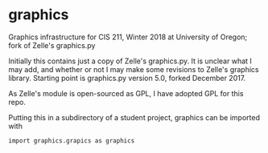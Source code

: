 # graphics
Graphics infrastructure for CIS 211, Winter 2018 at University of Oregon; fork of Zelle's graphics.py

Initially this contains just a copy of Zelle's graphics.py.  It is
unclear what I may add, and whether or not I may make some revisions
to Zelle's graphics library.  Starting point is graphics.py
version 5.0, forked December 2017. 

As Zelle's module is open-sourced as GPL, I have adopted GPL for this
repo.

Putting this in a subdirectory of a student project, graphics can be
imported with
```
import graphics.grapics as graphics
```

